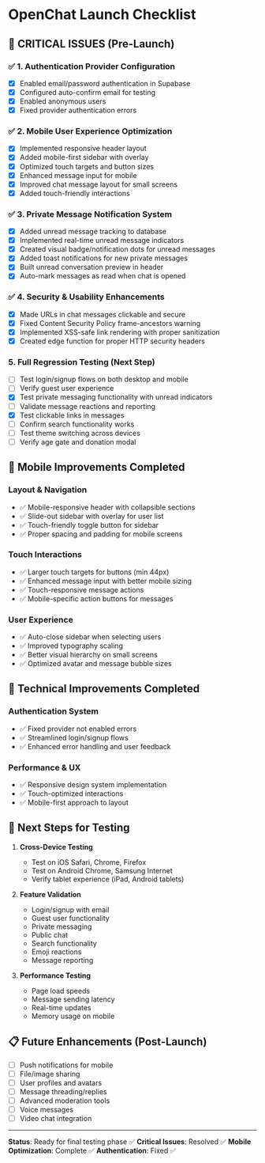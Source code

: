 # OpenChat Launch Checklist

## 🚨 CRITICAL ISSUES (Pre-Launch)

### ✅ 1. Authentication Provider Configuration
- [x] Enabled email/password authentication in Supabase
- [x] Configured auto-confirm email for testing
- [x] Enabled anonymous users
- [x] Fixed provider authentication errors

### ✅ 2. Mobile User Experience Optimization  
- [x] Implemented responsive header layout
- [x] Added mobile-first sidebar with overlay
- [x] Optimized touch targets and button sizes
- [x] Enhanced message input for mobile
- [x] Improved chat message layout for small screens
- [x] Added touch-friendly interactions

### ✅ 3. Private Message Notification System
- [x] Added unread message tracking to database
- [x] Implemented real-time unread message indicators
- [x] Created visual badge/notification dots for unread messages
- [x] Added toast notifications for new private messages
- [x] Built unread conversation preview in header
- [x] Auto-mark messages as read when chat is opened

### ✅ 4. Security & Usability Enhancements
- [x] Made URLs in chat messages clickable and secure
- [x] Fixed Content Security Policy frame-ancestors warning
- [x] Implemented XSS-safe link rendering with proper sanitization
- [x] Created edge function for proper HTTP security headers

### 5. Full Regression Testing (Next Step)
- [ ] Test login/signup flows on both desktop and mobile
- [ ] Verify guest user experience 
- [x] Test private messaging functionality with unread indicators
- [ ] Validate message reactions and reporting
- [x] Test clickable links in messages
- [ ] Confirm search functionality works
- [ ] Test theme switching across devices
- [ ] Verify age gate and donation modal

## 📱 Mobile Improvements Completed

### Layout & Navigation
- ✅ Mobile-responsive header with collapsible sections
- ✅ Slide-out sidebar with overlay for user list
- ✅ Touch-friendly toggle button for sidebar
- ✅ Proper spacing and padding for mobile screens

### Touch Interactions
- ✅ Larger touch targets for buttons (min 44px)
- ✅ Enhanced message input with better mobile sizing
- ✅ Touch-responsive message actions
- ✅ Mobile-specific action buttons for messages

### User Experience
- ✅ Auto-close sidebar when selecting users
- ✅ Improved typography scaling
- ✅ Better visual hierarchy on small screens
- ✅ Optimized avatar and message bubble sizes

## 🔧 Technical Improvements Completed

### Authentication System
- ✅ Fixed provider not enabled errors
- ✅ Streamlined login/signup flows
- ✅ Enhanced error handling and user feedback

### Performance & UX
- ✅ Responsive design system implementation
- ✅ Touch-optimized interactions
- ✅ Mobile-first approach to layout

## 🧪 Next Steps for Testing

1. **Cross-Device Testing**
   - Test on iOS Safari, Chrome, Firefox
   - Test on Android Chrome, Samsung Internet
   - Verify tablet experience (iPad, Android tablets)

2. **Feature Validation**
   - Login/signup with email
   - Guest user functionality
   - Private messaging
   - Public chat
   - Search functionality
   - Emoji reactions
   - Message reporting

3. **Performance Testing**
   - Page load speeds
   - Message sending latency
   - Real-time updates
   - Memory usage on mobile

## 📋 Future Enhancements (Post-Launch)

- [ ] Push notifications for mobile
- [ ] File/image sharing
- [ ] User profiles and avatars
- [ ] Message threading/replies
- [ ] Advanced moderation tools
- [ ] Voice messages
- [ ] Video chat integration

---

**Status**: Ready for final testing phase ✅
**Critical Issues**: Resolved ✅
**Mobile Optimization**: Complete ✅
**Authentication**: Fixed ✅